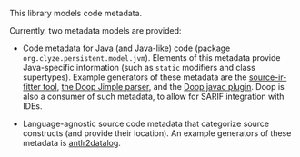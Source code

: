 This library models code metadata.

Currently, two metadata models are provided:

* Code metadata for Java (and Java-like) code (package
  `org.clyze.persistent.model.jvm`). Elements of this metadata provide
  Java-specific information (such as `static` modifiers and class
  supertypes). Example generators of these metadata are the
  [source-ir-fitter
  tool](https://github.com/plast-lab/source-ir-fitter/), [the Doop
  Jimple parser](https://bitbucket.org/yanniss/doop), and the [Doop
  javac plugin](https://bitbucket.org/yanniss/doop-jcplugin/). Doop is
  also a consumer of such metadata, to allow for SARIF integration
  with IDEs.

* Language-agnostic source code metadata that categorize source
  constructs (and provide their location). An example generators of
  these metadata is
  [antlr2datalog](https://github.com/gfour/antlr2datalog/).
